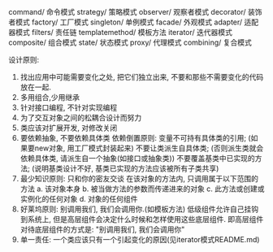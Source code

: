 
command/ 命令模式
strategy/ 策略模式
observer/ 观察者模式
decorator/ 装饰者模式
factory/ 工厂模式
singleton/ 单例模式
facade/ 外观模式
adapter/ 适配器模式
filters/ 责任链
templatemethod/ 模板方法
iterator/ 迭代器模式
composite/ 组合模式
state/ 状态模式
proxy/ 代理模式
combining/ 复合模式




设计原则:
1. 找出应用中可能需要变化之处, 把它们独立出来, 不要和那些不需要变化的代码放在一起.
2. 多用组合,少用继承
3. 针对接口编程, 不针对实现编程
4. 为了交互对象之间的松耦合设计而努力
5. 类应该对扩展开发, 对修改关闭
6. 要依赖抽象, 不要依赖具体类
    依赖倒置原则:
    变量不可持有具体类的引用; (如果要new对象, 用工厂模式封装起来)
    不要让类派生自具体类; (否则派生类就会依赖具体类, 请派生自一个抽象(如接口或抽象类))
    不要覆盖基类中已实现的方法; (说明基类设计不好, 基类已实现的方法应该被所有子类共享)
7. 最少知识原则: 只和你的密友交谈
    在该对象的方法内, 只调用属于以下范围的方法
    a. 该对象本身
    b. 被当做方法的参数而传递进来的对象
    c. 此方法或创建或实例化的任何对象
    d. 对象的任何组件
8. 好莱坞原则: 别调用我们, 我们会调用你.(如模板方法)
    低级组件允许自己挂钩到系统上, 但是高层组件会决定什么时候和怎样使用这些底层组件.
    即高层组件对待底层组件的方式是: "别调用我们, 我们会调用你"
9. 单一责任: 一个类应该只有一个引起变化的原因(见iterator模式README.md)


